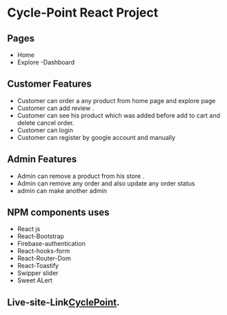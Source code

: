 # Cycle-Point React Project

## Pages
- Home 
- Explore
-Dashboard 

## Customer Features 
- Customer can order a any product from home page and explore page 
- Customer can add review .
- Customer can see his product which was added before add to cart and delete cancel order.
- Customer can login 
- Customer can register by google account  and manually 

## Admin Features 
- Admin can remove a product from his store .
- Admin can remove any order and also update any order status
- admin can make another admin


## NPM components uses
- React js
- React-Bootstrap
- Firebase-authentication
- React-hooks-form
- React-Router-Dom 
- React-Toastify
- Swipper slider 
- Sweet ALert 

## Live-site-Link[CyclePoint](https://cycle-point.web.app/).

